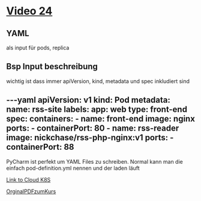 # [Video 24](https://www.udemy.com/course/learn-kubernetes/learn/lecture/15252968#overview)


## YAML
als input für pods, replica

## Bsp Input beschreibung
wichtig ist dass immer apiVersion, kind, metadata und spec inkludiert sind

---yaml
apiVersion: v1
kind: Pod
metadata:
  name: rss-site
  labels:
    app: web
    type: front-end
spec:
  containers:
    - name: front-end
      image: nginx
      ports:
        - containerPort: 80
    - name: rss-reader
      image: nickchase/rss-php-nginx:v1
      ports:
        - containerPort: 88
---

PyCharm ist perfekt um YAML Files zu schreiben. 
Normal kann man die einfach pod-definition.yml nennen und der laden läuft
    

[Link to Cloud K8S](https://kodekloud.com/p/public-labs?scenario=kubernetes-for-beginners-basiccommands-test)

[OrginalPDFzumKurs](./original.pdf)
<!--![BeispielImages](./img/1.png)-->